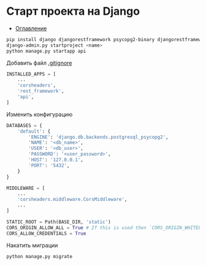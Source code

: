 # Старт проекта на Django

+ [Оглавление](../README.md)

```bash
pip install django djangorestframework psycopg2-binary djangorestframework-simplejwt django-cors-headers
django-admin.py startproject <name>
python manage.py startapp api
```
Добавить файл [.gitignore](gitignore.md)

```python
INSTALLED_APPS = [
    ...
    'corsheaders',
    'rest_framework',
    'api',
]
```

Изменить конфигурацию

```python
DATABASES = {
    'default': {
        'ENGINE': 'django.db.backends.postgresql_psycopg2',
        'NAME': '<db_name>',
        'USER': '<db_user>',
        'PASSWORD': '<user_password>',
        'HOST': '127.0.0.1',
        'PORT': '5432',
    }
}
```

```python
MIDDLEWARE = [
    ...
    'corsheaders.middleware.CorsMiddleware',
    ...
]
```
```python
STATIC_ROOT = Path(BASE_DIR, 'static')
CORS_ORIGIN_ALLOW_ALL = True # If this is used then `CORS_ORIGIN_WHITELIST` will not have any effect
CORS_ALLOW_CREDENTIALS = True
```
Накатить миграции
```python
python manage.py migrate
```